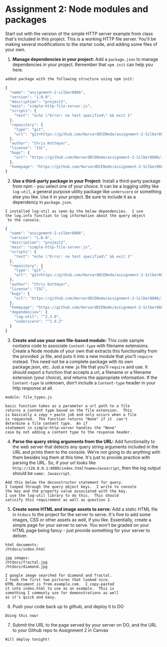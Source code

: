 # Assignment 2: Node modules and packages

Start out with the version of the simple HTTP server example from class that's included in this project.  This is a working HTTP file server. You'll be making several modifications to the starter code, and adding some files of your own.

1. **Manage dependencies in your project:** Add a `package.json` to manage dependencies in your project. Remember that `npm init` can help you here.

```
added package with the following structure using npm init:
```

```js
{
  "name": "assignment-2-silber8806",
  "version": "1.0.0",
  "description": "project2",
  "main": "simple-http-file-server.js",
  "scripts": {
    "test": "echo \"Error: no test specified\" && exit 1"
  },
  "repository": {
    "type": "git",
    "url": "git+https://github.com/HarvardDCENode/assignment-2-Silber8806.git"
  },
  "author": "Chris Kottmyer",
  "license": "ISC",
  "bugs": {
    "url": "https://github.com/HarvardDCENode/assignment-2-Silber8806/issues"
  },
  "homepage": "https://github.com/HarvardDCENode/assignment-2-Silber8806#readme"
}
```


2. **Use a third-party package in your Project:** Install a third-party package from npm - you select one of your choice. It can be a logging utility like `log-util`, a general purpose utility package like `underscore` or something else you like. Use it in your project. Be sure to include it as a dependency in `package.json`.

```
I installed log-util as seen by the below dependencies.  I use 
the log.info function to log information about the query object
 to the console.
```

```js
{
  "name": "assignment-2-silber8806",
  "version": "1.0.0",
  "description": "project2",
  "main": "simple-http-file-server.js",
  "scripts": {
    "test": "echo \"Error: no test specified\" && exit 1"
  },
  "repository": {
    "type": "git",
    "url": "git+https://github.com/HarvardDCENode/assignment-2-Silber8806.git"
  },
  "author": "Chris Kottmyer",
  "license": "ISC",
  "bugs": {
    "url": "https://github.com/HarvardDCENode/assignment-2-Silber8806/issues"
  },
  "homepage": "https://github.com/HarvardDCENode/assignment-2-Silber8806#readme",
  "dependencies": {
    "log-util": "^2.3.0",
    "underscore": "^1.9.2"
  }
}
```


3. **Create and use your own file-based module:** This code sample contains code to associate `Content-type` with filename extensions. Create a Node module of your own that extracts this functionality from the provided .js file, and puts it into a new module that you'll `require` instead. This need not be a complete package with its own package.json, etc. Just a new .js file that you'll `require` and use. It should export a function that accepts a url, a filename or a filename extension (your choice), and returns the appropriate information. If the `Content-type` is unknown, don't include a `Content-type` header in your http response at all.  

```
module: file_types.js

basic function takes as a parameter a url path to a file 
returns a content type based on the file extension.  This
is basically a copy + paste job and only occurs when a file 
is requested.  The function returns "None" if it  can't 
determine a file content type.  An if 
statement in simple-http-server handles the "None" 
case by not adding a content type to the response header.
```

4. **Parse the query string arguments from the URL:** Add functionality to the web server that detects any query string arguments included in the URL and prints them to the console. We're not going to do anything with them besides log them at this time. It's just to provide practice with parsing the URL.  So, if your url looks like `http://128.0.0.1:8080/index.html?name=Javascript`, then the log output should be `name: Javascript`.  

```
Add this below the deconstructor statement for query.  
I looped through the query object keys.  I write to console
the key and the property value associated with the key. 
I use the log-util library to do this.  This should
satisify this requirement as well as question 2.
```

5. **Create some HTML and image assets to serve:**  Add a static HTML file in `htdocs` to the project for the server to serve. It's fine to add some images, CSS or other assets as well, if you like. Essentially, create a simple page for your server to serve. You won't be graded on your HTML page being fancy - just provide something for your server to deliver.

```
html documents:
/htdocs/index.html 

jpg images:
/htdocs/fractal.jpg
/htdocs/diamond.jpg

I google image searched for diamond and fractal.  
I took the first two pictures that looked nice.  
HTML document is from example.com.  I copy-pasted 
it into index.html to use as an example.  This is 
something I commonly use for demonstrations as well 
as it's quick and easy.
```

6. Push your code back up to github, and deploy it to DO

```
Doing this now!
```

7. Submit the URL to the page served by your server on DO, and the URL to your Github repo to Assignment 2 in Canvas

```
Will deploy tonight!
```